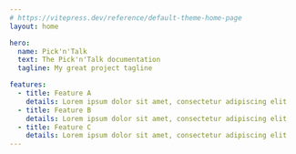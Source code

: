 ```yaml
---
# https://vitepress.dev/reference/default-theme-home-page
layout: home

hero:
  name: Pick'n'Talk
  text: The Pick'n'Talk documentation
  tagline: My great project tagline

features:
  - title: Feature A
    details: Lorem ipsum dolor sit amet, consectetur adipiscing elit
  - title: Feature B
    details: Lorem ipsum dolor sit amet, consectetur adipiscing elit
  - title: Feature C
    details: Lorem ipsum dolor sit amet, consectetur adipiscing elit
---
```

